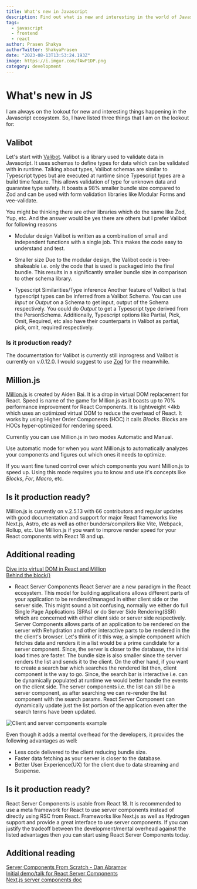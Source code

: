 ```yaml
---
title: What's new in Javascript
description: Find out what is new and interesting in the world of Javascript
tags:
  - javascript
  - frontend
  - react
author: Prasen Shakya 
authorTwitter: ShakyaPrasen
date: "2023-08-13T13:53:24.193Z"
image: https://i.imgur.com/fAwP1DP.png
category: development
---
```


# What's new in JS

I am always on the lookout for new and interesting things happening in the Javascript ecosystem. So, I have listed three things 
that I am on the lookout for:

## Valibot

Let's start with [Valibot](https://valibot.dev/). Valibot is a library used to validate data in Javascript. It uses schemas to define types for data which can be validated with in runtime.
Talking about types, Valibot schemas are similar to Typescript types but are executed at runtime since Typescript types are a build time feature. This allows validation of type for unknown data and guarantee type safety. It boasts a 98% smaller bundle size compared to Zod and can be used with form validation libraries like Modular Forms and vee-validate.

You might be thinking there are other libraries which do the same like Zod, Yup, etc. And the answer would be yes there are others but I prefer Valibot for following reasons

- Modular design
	Valibot is written as a combination of small and independent functions with a single job. This makes the code easy to understand and test.
	
- Smaller size
	Due to the modular design, the Valibot code is tree-shakeable i.e. only the code that is used is packaged into the final bundle. This results in a significantly smaller bundle size in comparison to other schema library.
	
- Typescript Similarities/Type inference
	Another feature of Valibot is that typescript types can be inferred from a Valibot Schema. You can use *Input* or *Output* on a Schema to get input, output of the Schema respectively. You could do *Output<typeof PersonSchema>* to get a Typescript type derived from the PersonSchema. Additionally, Typescript options like Partial, Pick, Omit, Required, etc also have their counterparts in Valibot as partial, pick, omit, required respectively.


### Is it production ready?
The documentation for Valibot is currently still inprogress and Valibot is currently on v.0.12.0. I would suggest to use [Zod](https://zod.dev/) for the meanwhile.

## Million.js

[Million.js](https://million.dev/) is created by Aiden Bai. It is a drop in virtual DOM replacement for React. Speed is name of the game for Million.js as it boasts up to 70% performance improvement for React Components. 
It is lightweight <4kb which uses an optimized virtual DOM to reduce the overhead of React. It works by using Higher Order Components (HOC) it calls *Blocks*. Blocks are HOCs hyper-optimized for rendering speed. 

Currently you can use Million.js in two modes Automatic and Manual.

Use automatic mode for when you want Million.js to automatically analyzes your components and figures out which ones it needs to optimize.

If you want fine tuned control over which components you want Million.js to speed up. Using this mode requires you to know and use it's concepts like *Blocks*, *For*, *Macro*, etc. 

## Is it production ready?
Million.js is currently on v.2.5.13 with 66 contributors and regular updates with good documentation and support for major React frameworks like Next.js, Astro, etc as well as other bunders/compilers like Vite, Webpack, Rollup, etc. Use Million.js if you want to improve render speed for your React components with React 18 and up.

## Additional reading
[Dive into virtual DOM in React and Million](https://million.dev/blog/virtual-dom)  
[Behind the block()](https://million.dev/blog/behind-the-block)  

- React Server Components
React Server are a new paradigm in the React ecosystem. This model for building applications allows different parts of your application to be rendered/managed in either client side or the server side. This might sound a bit confusing, normally we either do full Single Page Applications (SPAs) or do Server Side Rendering(SSR) which are concerned with either client side or server side respectively. 
Server Components allows parts of an application to be rendered on the server with Rehydration and other interactive parts to be rendered in the the client's browser. 
Let's think of it this way, a simple component which fetches data and renders it in a list would be a prime candidate for a server component. Since, the server is closer to the database, the initial load times are faster. The bundle size is also smaller since the server renders the list and sends it to the client.
On the other hand, if you want to create a search bar which searches the rendered list then, client component is the way to go. Since, the search bar is interactive i.e. can be dynamically populated at runtime we would better handle the events on the client side. The server components i.e. the list can still be a server component, as after searching we can re-render the list component with the search params. React Server Component can dynamically update just the list portion of the application even after the search terms have been updated.

![Client and server components example](https://i.imgur.com/C0TOBky.png)

Even though it adds a mental overhead for the developers, it provides the following advantages as well:
- Less code delivered to the client reducing bundle size.
- Faster data fetching as your server is closer to the database.
- Better User Experience(UX) for the client due to data streaming and Suspense.


## Is it production ready?
React Server Components is usable from React 18. It is recommended to use a meta framework for React to use server components instead of directly using RSC from React. Frameworks like Next.js as well as Hydrogen support and provide a great interface to use server components. If you can justify the tradeoff between the development/mental overhead against the listed advantages then you can start using React Server Components today.

## Additional reading
[Server Components From Scratch - Dan Abramov](https://github.com/reactwg/server-components/discussions/5)  
[Initial demo/talk for React Server Components](https://react.dev/blog/2020/12/21/data-fetching-with-react-server-components)  
[Next.js server components doc](https://nextjs.org/docs/getting-started/react-essentials#server-components)  



